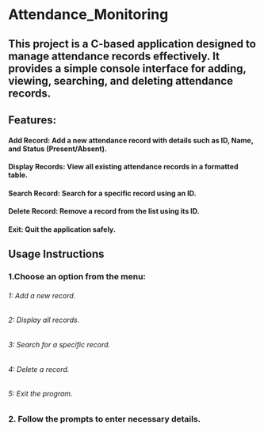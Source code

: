 # Attendance_Monitoring

## This project is a C-based application designed to manage attendance records effectively. It provides a simple console interface for adding, viewing, searching, and deleting attendance records.

## Features:
#### Add Record: Add a new attendance record with details such as ID, Name, and Status (Present/Absent).
#### Display Records: View all existing attendance records in a formatted table.
#### Search Record: Search for a specific record using an ID.
#### Delete Record: Remove a record from the list using its ID.
#### Exit: Quit the application safely.

## Usage Instructions
### 1.Choose an option from the menu:
###### 1: Add a new record.
###### 2: Display all records.
###### 3: Search for a specific record.
###### 4: Delete a record.
###### 5: Exit the program.
### 2. Follow the prompts to enter necessary details.
